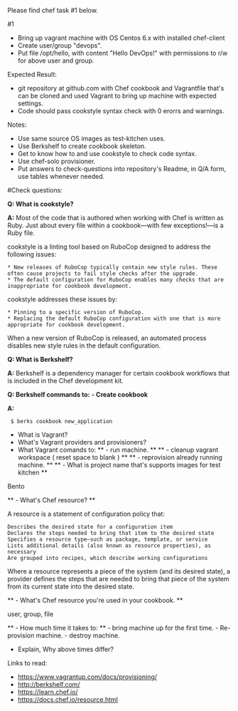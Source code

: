 Please find chef task #1 below.

#1
- Bring up vagrant machine with OS Centos 6.x with installed chef-client
- Create user/group "devops".
- Put file /opt/hello, with content "Hello DevOps!" with permissions to r/w for above user and group.

Expected Result: 
- git repository at github.com with Chef cookbook and Vagrantfile that's can be cloned and used Vagrant to bring up machine with expected settings.
- Code should pass cookstyle syntax check with 0 erorrs and warnings.

Notes:
- Use same source OS images as test-kitchen uses.
- Use Berkshelf to create cookbook skeleton.
- Get to know how to and use cookstyle to check code syntax.
- Use chef-solo provisioner.
- Put answers to check-questions into repository's Readme, in Q/A form, use tables whenever needed. 

#Check questions:

**Q: What is cookstyle?**

**A:** Most of the code that is authored when working with Chef is written as Ruby. Just about every file within a cookbook—with few exceptions!—is a Ruby file.

cookstyle is a linting tool based on RuboCop designed to address the following issues:

    * New releases of RuboCop typically contain new style rules. These often cause projects to fail style checks after the upgrade.
    * The default configuration for RuboCop enables many checks that are inappropriate for cookbook development.

cookstyle addresses these issues by:

    * Pinning to a specific version of RuboCop.
    * Replacing the default RuboCop configuration with one that is more appropriate for cookbook development.

When a new version of RuboCop is released, an automated process disables new style rules in the default configuration.


**Q: What is Berkshelf?**

**A:** Berkshelf is a dependency manager for certain cookbook workflows that is included in the Chef development kit.

**Q: Berkshelf commands to:**
   **- Create cookbook**

**A:**
```
 $ berks cookbook new_application

```

- What is Vagrant?
- What's Vagrant providers and provisioners?
- What Vagrant comands to:
** - run machine. **
** - cleanup vagrant workspace ( reset space to blank ) ** 
** - reprovision already running machine. **
** - What is project name that's supports images for test kitchen **

 Bento

** - What's Chef resource? **

A resource is a statement of configuration policy that:

    Describes the desired state for a configuration item
    Declares the steps needed to bring that item to the desired state
    Specifies a resource type—such as package, template, or service
    Lists additional details (also known as resource properties), as necessary
    Are grouped into recipes, which describe working configurations

Where a resource represents a piece of the system (and its desired state), a provider defines the steps that are needed to bring that piece of the system from its current state into the desired state.

** - What's Chef resource you're used in your cookbook. **

user, group, file

** - How much time it takes to: **
    - bring machine up for the first time.
    - Re-provision machine.
    - destroy machine.
- Explain, Why above times differ?

Links to read:
- https://www.vagrantup.com/docs/provisioning/
- http://berkshelf.com/
- https://learn.chef.io/
- https://docs.chef.io/resource.html
